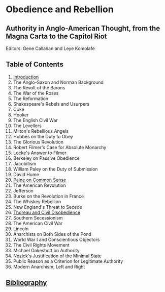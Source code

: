 # Obedience and Rebellion
## Authority in Anglo-American Thought, from the Magna Carta to the Capitol Riot

Editors: Gene Callahan and Leye Komolafe

## Table of Contents

1. [Introduction](chaps/intro.md)
1. The Anglo-Saxon and Norman Background
1. The Revolt of the Barons
1. The War of the Roses
1. The Reformation
1. Shakespeare's Rebels and Usurpers
1. Coke
1. Hooker
1. The English Civil War
1. The Levellers
1. Milton's Rebellious Angels
1. Hobbes on the Duty to Obey
1. The Glorious Revolution
1. Robert Filmer's Case for Absolute Monarchy
1. Locke's Answer to Filmer
1. Berkeley on Passive Obedience
1. Jacobitism
1. William Paley on the Duty of Submission
1. David Hume
1. [Paine on Common Sense](chaps/paine.md)
1. The American Revolution
1. Jefferson
1. Burke on the Revolution in France
1. The Whiskey Rebellion
1. New England's Threat to Secede
1. [Thoreau and Civil Disobedience](chaps/thoreau.md)
1. Southern Secessionism
1. The American Civil War
1. Lincoln
1. Anarchists on Both Sides of the Pond
1. World War I and Conscientious Objectors
1. The Civil Rights Movement
1. Michael Oakeshott on Authority
1. Nozick's Justification of the Minimal State
1. Public Reason as a Criterion for Legitimate Authority
1. Modern Anarchism, Left and Right

## [Bibliography](chaps/biblio.md)

